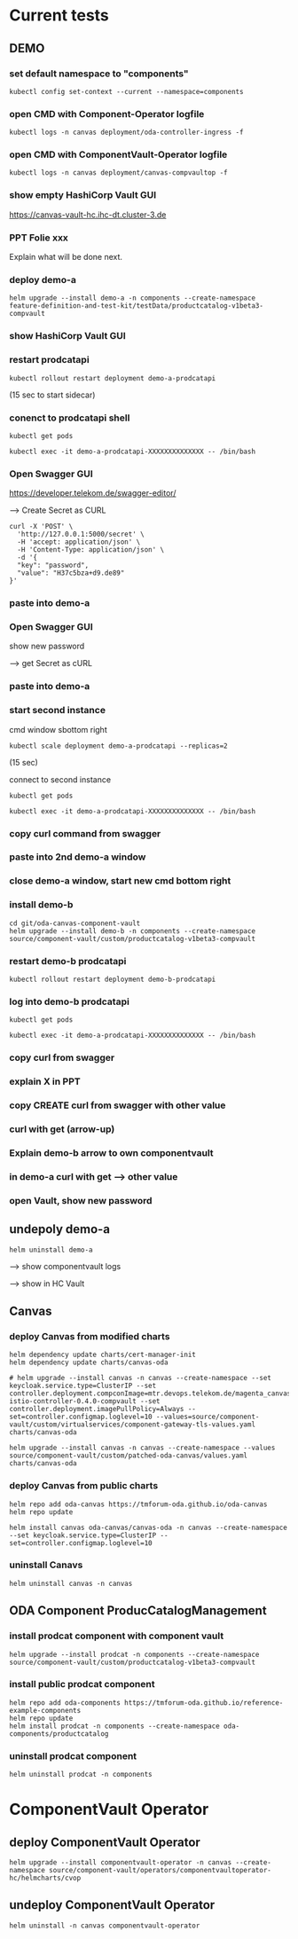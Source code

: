# Current tests

## DEMO

### set default namespace to "components"

```
kubectl config set-context --current --namespace=components
```

### open CMD with Component-Operator logfile

```
kubectl logs -n canvas deployment/oda-controller-ingress -f
```

### open CMD with ComponentVault-Operator logfile

```
kubectl logs -n canvas deployment/canvas-compvaultop -f
```

### show empty HashiCorp Vault GUI


https://canvas-vault-hc.ihc-dt.cluster-3.de


### PPT Folie xxx

Explain what will be done next.


### deploy demo-a

```
helm upgrade --install demo-a -n components --create-namespace feature-definition-and-test-kit/testData/productcatalog-v1beta3-compvault
```

### show HashiCorp Vault GUI


### restart prodcatapi

```
kubectl rollout restart deployment demo-a-prodcatapi
```

(15 sec to start sidecar)

### conenct to prodcatapi shell 

```
kubectl get pods

kubectl exec -it demo-a-prodcatapi-XXXXXXXXXXXXXX -- /bin/bash
```

### Open Swagger GUI

https://developer.telekom.de/swagger-editor/

--> Create Secret as CURL

```
curl -X 'POST' \
  'http://127.0.0.1:5000/secret' \
  -H 'accept: application/json' \
  -H 'Content-Type: application/json' \
  -d '{
  "key": "password",
  "value": "H37c5bza+d9.de89"
}'
```

### paste into demo-a

### Open Swagger GUI

show new password

--> get Secret as cURL

### paste into demo-a

### start second instance

cmd window sbottom right

```
kubectl scale deployment demo-a-prodcatapi --replicas=2
```

(15 sec)

connect to second instance

```
kubectl get pods

kubectl exec -it demo-a-prodcatapi-XXXXXXXXXXXXXX -- /bin/bash
```

### copy curl command from swagger

### paste into 2nd demo-a window

### close demo-a window, start new cmd bottom right

### install demo-b

```
cd git/oda-canvas-component-vault
helm upgrade --install demo-b -n components --create-namespace source/component-vault/custom/productcatalog-v1beta3-compvault
```

### restart demo-b prodcatapi 

```
kubectl rollout restart deployment demo-b-prodcatapi
```

### log into demo-b prodcatapi

```
kubectl get pods

kubectl exec -it demo-a-prodcatapi-XXXXXXXXXXXXXX -- /bin/bash
```

### copy curl from swagger

### explain X in PPT

### copy CREATE curl from swagger with other value

### curl with get (arrow-up)

### Explain demo-b arrow to own componentvault

### in demo-a curl with get --> other value

### open Vault, show new password


## undepoly demo-a

```
helm uninstall demo-a
```

--> show componentvault logs

--> show in HC Vault







## Canvas

### deploy Canvas from modified charts

```
helm dependency update charts/cert-manager-init
helm dependency update charts/canvas-oda

# helm upgrade --install canvas -n canvas --create-namespace --set keycloak.service.type=ClusterIP --set controller.deployment.compconImage=mtr.devops.telekom.de/magenta_canvas/public:component-istio-controller-0.4.0-compvault --set controller.deployment.imagePullPolicy=Always --set=controller.configmap.loglevel=10 --values=source/component-vault/custom/virtualservices/component-gateway-tls-values.yaml charts/canvas-oda

helm upgrade --install canvas -n canvas --create-namespace --values source/component-vault/custom/patched-oda-canvas/values.yaml charts/canvas-oda
```

### deploy Canvas from public charts

```
helm repo add oda-canvas https://tmforum-oda.github.io/oda-canvas
helm repo update

helm install canvas oda-canvas/canvas-oda -n canvas --create-namespace --set keycloak.service.type=ClusterIP --set=controller.configmap.loglevel=10
```

### uninstall Canavs

```
helm uninstall canvas -n canvas 
```

## ODA Component ProducCatalogManagement

### install prodcat component with component vault

```
helm upgrade --install prodcat -n components --create-namespace source/component-vault/custom/productcatalog-v1beta3-compvault
```

### install public prodcat component 

```
helm repo add oda-components https://tmforum-oda.github.io/reference-example-components
helm repo update
helm install prodcat -n components --create-namespace oda-components/productcatalog
```

### uninstall prodcat component 

```
helm uninstall prodcat -n components 
```

# ComponentVault Operator

## deploy ComponentVault Operator

```
helm upgrade --install componentvault-operator -n canvas --create-namespace source/component-vault/operators/componentvaultoperator-hc/helmcharts/cvop
```


## undeploy ComponentVault Operator

```
helm uninstall -n canvas componentvault-operator
```
